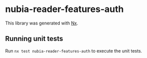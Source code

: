 # nubia-reader-features-auth

This library was generated with [Nx](https://nx.dev).

## Running unit tests

Run `nx test nubia-reader-features-auth` to execute the unit tests.
